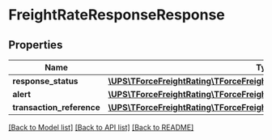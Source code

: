 # FreightRateResponseResponse

## Properties
Name | Type | Description | Notes
------------ | ------------- | ------------- | -------------
**response_status** | [**\UPS\TForceFreightRating\TForceFreightRating\ResponseResponseStatus**](ResponseResponseStatus.md) |  | 
**alert** | [**\UPS\TForceFreightRating\TForceFreightRating\ResponseAlert[]**](ResponseAlert.md) |  | [optional] 
**transaction_reference** | [**\UPS\TForceFreightRating\TForceFreightRating\ResponseTransactionReference**](ResponseTransactionReference.md) |  | [optional] 

[[Back to Model list]](../../README.md#documentation-for-models) [[Back to API list]](../../README.md#documentation-for-api-endpoints) [[Back to README]](../../README.md)

